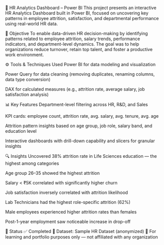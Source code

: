 🧠 HR Analytics Dashboard – Power BI
This project presents an interactive HR Analytics Dashboard built in Power BI, focused on uncovering key patterns in employee attrition, satisfaction, and departmental performance using real-world HR data.

🎯 Objective
To enable data-driven HR decision-making by identifying patterns related to employee attrition, salary trends, performance indicators, and department-level dynamics. The goal was to help organizations reduce turnover, retain top talent, and foster a productive work environment.

⚙️ Tools & Techniques Used
Power BI for data modeling and visualization

Power Query for data cleaning (removing duplicates, renaming columns, data type conversion)

DAX for calculated measures (e.g., attrition rate, average salary, job satisfaction analysis)

📊 Key Features
Department-level filtering across HR, R&D, and Sales

KPI cards: employee count, attrition rate, avg. salary, avg. tenure, avg. age

Attrition pattern insights based on age group, job role, salary band, and education level

Interactive dashboards with drill-down capability and slicers for granular insights

🔍 Insights Uncovered
38% attrition rate in Life Sciences education — the highest among categories

Age group 26–35 showed the highest attrition

Salary < ₹5K correlated with significantly higher churn

Job satisfaction inversely correlated with attrition likelihood

Lab Technicians had the highest role-specific attrition (62%)

Male employees experienced higher attrition rates than females

Post-1-year employment saw noticeable increase in drop-off

📁 Status
✅ Completed
📎 Dataset: Sample HR Dataset (anonymized)
📌 For learning and portfolio purposes only — not affiliated with any organization
